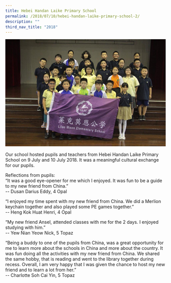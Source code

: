 ```yaml
---
title: Hebei Handan Laike Primary School
permalink: /2018/07/10/hebei-handan-laike-primary-school-2/
description: ""
third_nav_title: "2018"
---
```

<img src="/images/36913589_2235078629839862_4788646264524767232_n.jpeg">
<p>Our school hosted pupils and teachers from Hebei Handan Laike Primary School on 9 July and 10 July 2018. It was a meaningful cultural exchange for our pupils.</p>
<p>Reflections from pupils:<br>“It was a good eye-opener for me which I enjoyed. It was fun to be a guide to my new friend from China.” <br>-- Dusan Darius Eddy, 4 Opal</p>
<p>“I enjoyed my time spent with my new friend from China. We did a Merlion keychain together and also played some PE games together.”<br> -- Heng Kok Huat Henri, 4 Opal</p>
<p>“My new friend Ansel, attended classes with me for the 2 days. I enjoyed studying with him.”<br>-- Yew Nian Yeow Nick, 5 Topaz</p>
<p>“Being a buddy to one of the pupils from China, was a great opportunity for me to learn more about the schools in China and more about the country. It was fun doing all the activities with my new friend from China. We shared the same hobby, that is reading and went to the library together during recess. Overall, I am very happy that I was given the chance to host my new friend and to learn a lot from her.” <br>-- Charlotte Soh Cai Yin, 5 Topaz</p>